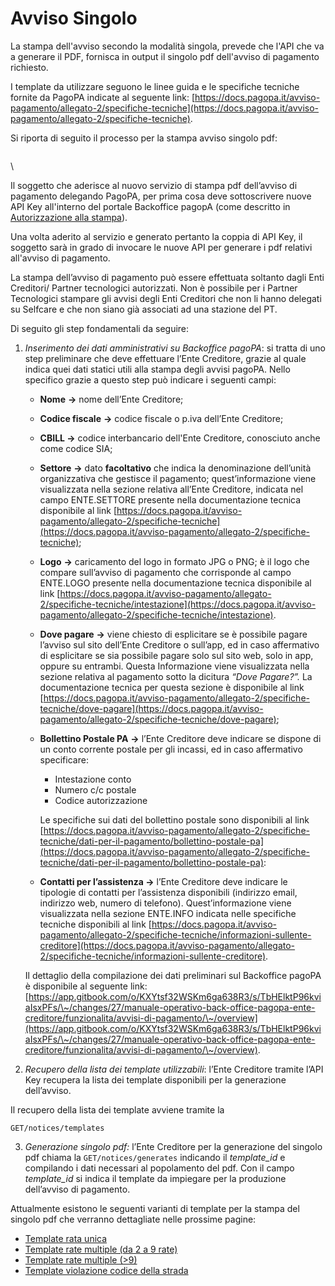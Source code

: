 # Avviso Singolo

La stampa dell'avviso secondo la modalità singola, prevede che l'API che va a generare il PDF, fornisca in output il singolo pdf dell'avviso di pagamento richiesto.

I template da utilizzare seguono le linee guida e le specifiche tecniche fornite da PagoPA indicate al seguente link: [https://docs.pagopa.it/avviso-pagamento/allegato-2/specifiche-tecniche](https://docs.pagopa.it/avviso-pagamento/allegato-2/specifiche-tecniche).

Si riporta di seguito il processo per la stampa avviso singolo pdf:



<figure><img src="https://lh7-eu.googleusercontent.com/docsz/AD_4nXefRVsFz9sZj1HT-WE9p4OyMbnFbs4Xp-f50wjfrzSG9eeVCqmjHGK2OFDLozAUPs6DQDtryJNnXQKt_Tugy_GLgDQBZjGq9Y2c1_AWe3wJf-zaJa_bWw0Thla1zuoDlq2EDuHSI1WGtesfiyIy0z0cKQg9?key=ZnbMu5Kau3CMcb4FjZ9Weg" alt=""><figcaption></figcaption></figure>

\


Il soggetto che aderisce al nuovo servizio di stampa pdf dell’avviso di pagamento delegando PagoPA, per prima cosa deve sottoscrivere nuove API Key all'interno del portale Backoffice pagopA (come descritto in [Autorizzazione alla stampa](autorizzazione-alla-stampa.md)).

Una volta aderito al servizio e generato pertanto la coppia di API Key, il soggetto sarà in grado di invocare le nuove API per generare i pdf relativi all'avviso di pagamento.&#x20;

La stampa dell’avviso di pagamento può essere effettuata soltanto dagli Enti Creditori/ Partner tecnologici autorizzati. Non è possibile per i Partner Tecnologici stampare gli avvisi degli Enti Creditori che non li hanno delegati su Selfcare e che non siano già associati ad una stazione del PT.

Di seguito gli step fondamentali da seguire:

1.  _Inserimento dei dati amministrativi su Backoffice pagoPA_: si tratta di uno step preliminare che deve effettuare l’Ente Creditore, grazie al quale indica quei dati statici utili alla stampa degli avvisi pagoPA. Nello specifico grazie a questo step può indicare i seguenti campi:

    * **Nome** **->** nome dell’Ente Creditore;
    * **Codice fiscale** **->**  codice fiscale o p.iva dell’Ente Creditore;
    * **CBILL ->** codice interbancario dell'Ente Creditore, conosciuto anche come codice SIA;
    * **Settore** **->** dato **facoltativo** che indica la denominazione dell’unità organizzativa che gestisce il pagamento; quest’informazione viene visualizzata nella sezione relativa all’Ente Creditore, indicata nel campo ENTE.SETTORE presente nella documentazione tecnica disponibile al link [https://docs.pagopa.it/avviso-pagamento/allegato-2/specifiche-tecniche](https://docs.pagopa.it/avviso-pagamento/allegato-2/specifiche-tecniche);
    * **Logo** **->** caricamento del logo in formato JPG o PNG; è il logo che compare sull’avviso di pagamento che corrisponde al campo ENTE.LOGO presente nella documentazione tecnica disponibile al link [https://docs.pagopa.it/avviso-pagamento/allegato-2/specifiche-tecniche/intestazione](https://docs.pagopa.it/avviso-pagamento/allegato-2/specifiche-tecniche/intestazione).
    * **Dove pagare** **->** viene chiesto di esplicitare se è possibile pagare l’avviso sul sito dell’Ente Creditore o sull’app, ed in caso affermativo di esplicitare se sia possibile pagare solo sul sito web, solo in app, oppure su entrambi. Questa Informazione viene visualizzata nella sezione relativa al pagamento sotto la dicitura _“Dove Pagare?”._ La documentazione tecnica per questa sezione è disponibile al link [https://docs.pagopa.it/avviso-pagamento/allegato-2/specifiche-tecniche/dove-pagare](https://docs.pagopa.it/avviso-pagamento/allegato-2/specifiche-tecniche/dove-pagare);
    *   **Bollettino Postale PA** **->** l’Ente Creditore deve indicare se dispone di un conto corrente postale per gli incassi, ed in caso affermativo specificare:

        * Intestazione conto
        * Numero c/c postale
        * Codice autorizzazione

        Le specifiche sui dati del bollettino postale sono disponibili al link [https://docs.pagopa.it/avviso-pagamento/allegato-2/specifiche-tecniche/dati-per-il-pagamento/bollettino-postale-pa](https://docs.pagopa.it/avviso-pagamento/allegato-2/specifiche-tecniche/dati-per-il-pagamento/bollettino-postale-pa):
    * **Contatti per l’assistenza ->** l’Ente Creditore deve indicare le tipologie di contatti per l’assistenza disponibili (indirizzo email, indirizzo web, numero di telefono). Quest’informazione viene visualizzata nella sezione ENTE.INFO indicata nelle specifiche tecniche disponibili al link [https://docs.pagopa.it/avviso-pagamento/allegato-2/specifiche-tecniche/informazioni-sullente-creditore](https://docs.pagopa.it/avviso-pagamento/allegato-2/specifiche-tecniche/informazioni-sullente-creditore).

    Il dettaglio della compilazione dei dati preliminari sul Backoffice pagoPA è disponibile al seguente link: [https://app.gitbook.com/o/KXYtsf32WSKm6ga638R3/s/TbHElktP96kviaIsxPFs/\~/changes/27/manuale-operativo-back-office-pagopa-ente-creditore/funzionalita/avvisi-di-pagamento/\~/overview](https://app.gitbook.com/o/KXYtsf32WSKm6ga638R3/s/TbHElktP96kviaIsxPFs/\~/changes/27/manuale-operativo-back-office-pagopa-ente-creditore/funzionalita/avvisi-di-pagamento/\~/overview).
2. _Recupero della lista dei template utilizzabili_: l’Ente Creditore tramite l’API Key recupera la lista dei template disponibili per la generazione dell’avviso.

Il recupero della lista dei template avviene tramite la

`GET/notices/templates`

3. _Generazione singolo pdf:_ l’Ente Creditore per la generazione del singolo pdf chiama la `GET/notices/generates` indicando il _template\_id_ e compilando i dati necessari al popolamento del pdf. Con il campo _template\_id_ si indica il template da impiegare per la produzione dell’avviso di pagamento.

Attualmente esistono le seguenti varianti di template per la stampa del singolo pdf che verranno dettagliate nelle prossime pagine:

* [Template rata unica](templates/rata-unica/)
* [Template rate multiple (da 2 a 9 rate)](templates/rate-2..9/)
* [Template rate multiple (>9)](templates/rate-greater-than-9.md)
* [Template violazione codice della strada](templates/violazione-codice-della-strada/)

